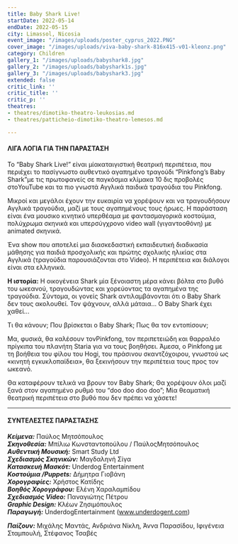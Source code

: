```yaml
---
title: Baby Shark Live!
startDate: 2022-05-14
endDate: 2022-05-15
city: Limassol, Nicosia
event_image: "/images/uploads/poster_cyprus_2022.PNG"
cover_image: "/images/uploads/viva-baby-shark-816x415-v01-kleonz.png"
category: Children
gallery_1: "/images/uploads/babyshark8.jpg"
gallery_2: "/images/uploads/babyshark1s.jpg"
gallery_3: "/images/uploads/babyshark3.jpg"
extended: false
critic_link: ''
critic_title: ''
critic_p: ''
theatres:
- theatres/dimotiko-theatro-leukosias.md
- theatres/patticheio-dimotiko-theatro-lemesos.md

---
```

#### ΛΙΓΑ ΛΟΓΙΑ ΓΙΑ ΤΗΝ ΠΑΡΑΣΤΑΣΗ

Το “Baby Shark Live!” είναι μίακαταιγιστική θεατρική περιπέτεια, που περιέχει το πασίγνωστο αυθεντικό αγαπημένο τραγούδι “Pinkfong’s Baby Shark”με τις πρωτοφανείς σε παγκόσμια κλίμακα 10 δις προβολές στοYouTube και τα πιο γνωστά Αγγλικά παιδικά τραγούδια του Pinkfong.

Μικροί και μεγάλοι έχουν την ευκαιρία να χορέψουν και να τραγουδήσουν Αγγλικά τραγούδια, μαζί με τους αγαπημένους τους ήρωες. Η παράσταση είναι ένα μουσικο κινητικό υπερθέαμα με φαντασμαγορικά κοστούμια, πολύχρωμα σκηνικά και υπερσύγχρονο video wall (γιγαντοοθόνη) με animated σκηνικά.

Ένα show που αποτελεί μια διασκεδαστική εκπαιδευτική διαδικασία μάθησης για παιδιά προσχολικής και πρώτης σχολικής ηλικίας στα Αγγλικά (τραγούδια παρουσιάζονται στο Video). Η περιπέτεια και διάλογοι είναι στα ελληνικά.

**Η ιστορία:** Η οικογένεια Shark μία ξένοιαστη μέρα κάνει βόλτα στο βυθό του ωκεανού, τραγουδώντας και χορεύοντας τα αγαπημένα της τραγούδια. Σύντομα, οι γονείς Shark αντιλαμβάνονται ότι ο Baby Shark δεν τους ακολουθεί. Τον ψάχνουν, αλλά μάταια... Ο Baby Shark έχει χαθεί...

Τι θα κάνουν; Που βρίσκεται ο Baby Shark; Πως θα τον εντοπίσουν;

Μα, φυσικά, θα καλέσουν τονPinkfong, τον περιπετειώδη και θαρραλέο πρίγκιπα του πλανήτη Staria για να τους βοηθήσει. Άμεσα, ο Pinkfong με τη βοήθεια του φίλου του Hogi, του πράσινου σκαντζόχοιρου, γνωστού ως «κινητή εγκυκλοπαίδεια», θα ξεκινήσουν την περιπέτεια τους προς τον ωκεανό.

Θα καταφέρουν τελικά να βρουν τον Baby Shark; Θα χορέψουν όλοι μαζί ξανά στον αγαπημένο ρυθμό του “doo doo doo doo”; Μία θεαματική θεατρική περιπέτεια στο βυθό που δεν πρέπει να χάσετε!

***

#### ΣΥΝΤΕΛΕΣΤΕΣ ΠΑΡΑΣΤΑΣΗΣ

**_Κείμενα:_** Παύλος Μητσόπουλος  
**_Σκηνοθεσία:_** Μπίλιω Κωνσταντοπούλου / ΠαύλοςΜητσόπουλος  
**_Αυθεντική Μουσική:_** Smart Study Ltd  
**_Σχεδιασμός Σκηνικών:_** Μαγδαληνή Σίγα  
**_Κατασκευή Μασκότ:_** Underdog Entertainment  
**_Κοστούμια /Puppets:_** Δήμητρα Γιοβάνη  
**_Χορογραφίες:_** Χρήστος Κατίδης  
**_Βοηθός Χορογράφου:_** Ελένη Χαραλαμπίδου  
**_Σχεδιασμός Video:_** Παναγιώτης Πέτρου  
**_Graphic Design:_** Κλέων Ζησιμόπουλος  
**_Παραγωγή:_** UnderdogEntertainment (www.underdogent.com)

**_Παίζουν:_** Μιχάλης Μαντάς, Ανδριάνα Νίκλη, Άννα Παρασίδου, Ιφιγένεια Σταμπουλή, Στέφανος Τσαβές 